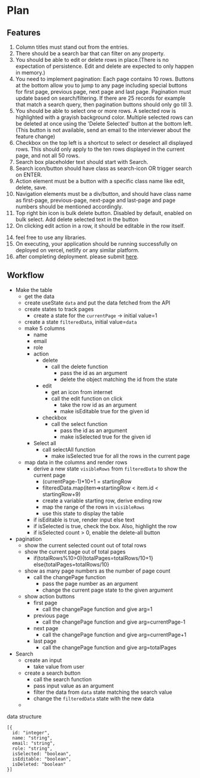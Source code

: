 # Plan
## Features
1. Column titles must stand out from the entries.
2. There should be a search bar that can filter on any property.
3. You should be able to edit or delete rows in place.(There is no expectation of persistence. Edit and delete are expected to only happen in memory.)
4. You need to implement pagination: Each page contains 10 rows. Buttons at the bottom allow you to jump to any page including special buttons for first page, previous page, next page and last page. Pagination must update based on search/filtering. If there are 25 records for example that match a search query, then pagination buttons should only go till 3.
5. You should be able to select one or more rows. A selected row is highlighted with a grayish background color. Multiple selected rows can be deleted at once using the 'Delete Selected' button at the bottom left.(This button is not available, send an email to the interviewer about the feature change)
6. Checkbox on the top left is a shortcut to select or deselect all displayed rows. This should only apply to the ten rows displayed in the current page, and not all 50 rows.
7. Search box placeholder text should start with Search.
8. Search icon/button should have class as search-icon OR trigger search on ENTER.
9. Action element must be a button with a specific class name like edit, delete, save.
10. Navigation elements must be a div/button, and should have class name as first-page, previous-page, next-page and last-page and page numbers should be mentioned accordingly.
11. Top right bin icon is bulk delete button. Disabled by default, enabled on bulk select. Add delete selected text in the button
12. On clicking edit action in a row, it should be editable in the row itself.
<!-- 13. Bottom delete button must have text Delete Selected. -->
14. feel free to use any libraries.
15. On executing, your application should be running successfully on deployed on vercel, netlify or any similar platform. 
16. after completing deployment. please submit [here](https://forms.gle/XAhSahQMFBayF6gq7).
    

## Workflow

- Make the table
  - get the data
  - create useState `data` and put the data fetched from the API 
  - create states to track pages
    - create a state for the `currentPage` -> initial value=1
  - create a state `filteredData`, initial value=`data`
  - make 5 columns
    - name
    - email
    - role
    - action
      - delete
        - call the delete function 
          - pass the id as an argument
          - delete the object matching the id from the state
      - edit
        - get an icon from internet 
        - call the edit function on click
          - take the row id as an argument
          - make isEditable true for the given id
      - checkbox
        - call the select function
          - pass the id as an argument
          - make isSelected true for the given id
    - Select all
      - call selectAll function
        - make isSelected true for all the rows in the current page
  - map data in the columns and render rows
    - derive a new state `visibleRows` from `filteredData` to show the current page
      - (currentPage-1)*10+1 = startingRow
      - filteredData.map(item=>startingRow < item.id < startingRow+9)
      - create a variable starting row, derive ending row
      - map the range of the rows in `visibleRows`
      - use this state to display the table 
    - if isEditable is true, render input else text
    - if isSelected is true, check the box. Also, highlight the row
    - if isSelected count > 0, enable the delete-all button
- pagination
  - show the current selected count out of total rows
  - show the current page out of total pages
    - if(totalRows%10>0){totalPages=totalRows/10+1} else{totalPages=totalRows/10}
  - show as many page numbers as the number of page count
    - call the changePage function
      - pass the page number as an argument 
      - change the current page state to the given argument
  - show action buttons
    - first page
      - call the changePage function and give arg=1
    - previous page
      - call the changePage function and give arg=currentPage-1
    - next page
      - call the changePage function and give arg=currentPage+1
    - last page 
      - call the changePage function and give arg=totalPages
- Search 
  - create an input
    - take value from user
  - create a search button
    - call the search function
    - pass input value as an argument
    - filter the data from `data` state matching the search value
    - change the `filteredData` state with the new data
  - 
data structure 
``` 
[{
  id: "integer",
  name: "string",
  email: "string",
  role: "string",
  isSelected: "boolean",
  isEditable: "boolean",
  isDeleted: "boolean"
}] 
``` 

